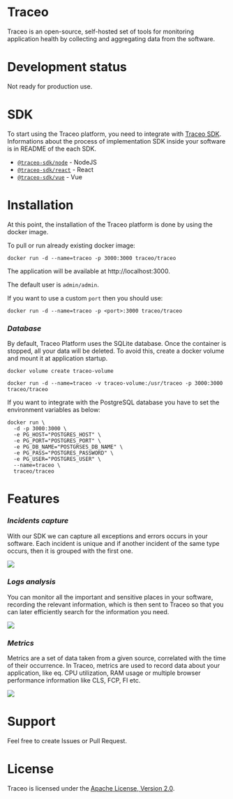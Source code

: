 # Traceo
Traceo is an open-source, self-hosted set of tools for monitoring application health by collecting and aggregating data from the software. 

# Development status
Not ready for production use.

# SDK
To start using the Traceo platform, you need to integrate with [Traceo SDK](https://github.com/traceo-io/traceo-node). Informations about the process of implementation SDK inside your software is in README of the each SDK.
- [`@traceo-sdk/node`](https://github.com/traceo-dev/traceo-sdk/tree/develop/packages/node) - NodeJS
- [`@traceo-sdk/react`](https://github.com/traceo-dev/traceo-sdk/tree/develop/packages/react) - React
- [`@traceo-sdk/vue`](https://github.com/traceo-dev/traceo-sdk/tree/develop/packages/vue) - Vue


# Installation
At this point, the installation of the Traceo platform is done by using the docker image.

To pull or run already existing docker image:
```
docker run -d --name=traceo -p 3000:3000 traceo/traceo
```

The application will be available at http://localhost:3000.

The default user is `admin/admin`. 

If you want to use a custom `port` then you should use:
```
docker run -d --name=traceo -p <port>:3000 traceo/traceo
```

### ***Database***
By default, Traceo Platform uses the SQLite database. Once the container is stopped, all your data will be deleted. To avoid this, create a docker volume and mount it at application startup.
```
docker volume create traceo-volume

docker run -d --name=traceo -v traceo-volume:/usr/traceo -p 3000:3000 traceo/traceo
```


If you want to integrate with the PostgreSQL database you have to set the environment variables as below:

```
docker run \
  -d -p 3000:3000 \
  -e PG_HOST="POSTGRES_HOST" \
  -e PG_PORT="POSTGRES_PORT" \
  -e PG_DB_NAME="POSTGRSES_DB_NAME" \
  -e PG_PASS="POSTGRES_PASSWORD" \
  -e PG_USER="POSTGRES_USER" \
  --name=traceo \
  traceo/traceo
```
# Features
### ***Incidents capture***
With our SDK we can capture all exceptions and errors occurs in your software. Each incident is unique and if another incident of the same type occurs, then it is grouped with the first one. 

<img src="https://github.com/traceo-io/traceo/raw/develop/.github/screenshots/traceo-incident-preview.PNG">

### ***Logs analysis***
You can monitor all the important and sensitive places in your software, recording the relevant information, which is then sent to Traceo so that you can later efficiently search for the information you need.

<img src="https://github.com/traceo-io/traceo/raw/develop/.github/screenshots/traceo-logs.PNG">

### ***Metrics***
Metrics are a set of data taken from a given source, correlated with the time of their occurrence. In Traceo, metrics are used to record data about your application, like eq. CPU utilization, RAM usage or multiple browser performance information like CLS, FCP, FI etc.

<img src="https://github.com/traceo-io/traceo/raw/develop/.github/screenshots/traceo-metrics.PNG">

# Support

Feel free to create Issues or Pull Request.

# License

Traceo is licensed under the [Apache License, Version 2.0](https://github.com/traceo-dev/traceo/blob/main/LICENSE).
